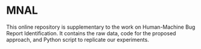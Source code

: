 # MNAL
This online repository is supplementary to the work on Human-Machine Bug Report Identification. It contains the raw data, code for the proposed approach, and Python script to replicate our experiments.
